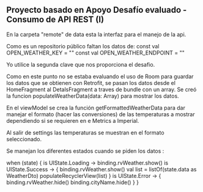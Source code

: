 ## Proyecto basado en Apoyo Desafío evaluado - Consumo de API REST (I)

En la carpeta "remote" de data esta la interfaz para el manejo de la api. 

Como es un repositorio público faltan los datos de:
const val OPEN_WEATHER_KEY = ""
const val OPEN_WEATHER_ENDPOINT = ""

Yo utilice la segunda clave que nos proporciona el desafio. 

Como en este punto no se estaba evaluando el uso de Room para guardar los datos que se obtienen con Retrofit, se pasan los  datos desde el HomeFragment al DetalsFragment a traves de bundle con un array. Se creó la funcion populateWeatherData(data: Array<String>) para mostrar los datos. 

En el viewModel se crea la función  getFormattedWeatherData para dar manejar el formato (hacer las conversiones)  de las temperaturas a mostrar dependiendo si se requieren en e Metrics a Imperial. 


Al salir de settings las temperaturas se muestran en el formato seleccionado. 

Se manejan los diferentes estados cuando se piden los datos :

 when (state) {
                        is UIState.Loading -> binding.rvWeather.show()
                        is UIState.Success -> {
                            binding.rvWeather.show()
                            val list = listOf(state.data as WeatherDto)
                            populateRecyclerView(list)
                        }
                        is UIState.Error -> {
                            binding.rvWeather.hide()
                            binding.cityName.hide()
                        }
                    }


                    
